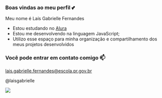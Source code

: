 ### Boas vindas ao meu perfil 💕

Meu nome é Laís Gabrielle Fernandes

- Estou estudando no [Alura](https://www.alura.com.br)
- Estou me desenvolvendo na linguagem JavaScript;
- Utilizo esse espaço para minha organização e compartilhamento dos meus projetos desenvolvidos

### Você pode entrar em contato comigo 📫

lais.gabrielle.fernandes@escola.pr.gov.br

@laisgabrielle

![](https://media.tenor.com/GwTRUJal39sAAAAM/cat-happy-cat.gif)
